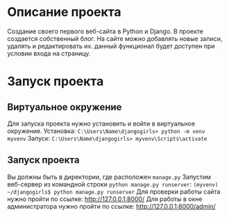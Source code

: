 # Описание проекта
Создание своего первого веб-сайта в Python и Django. В проекте  создается собственный блог.
На сайте можно добавлять новые записи, удалять и редактировать их. данный функционал будет доступен при условии входа на страницу.
# Запуск проекта
## Виртуальное окружение
Для запуска проекта нужно установить и войти в виртуальное окружение.
Установка:
`C:\Users\Name\djangogirls> python -m venv myvenv`
Запуск:
`C:\Users\Name\djangogirls> myvenv\Scripts\activate`
## Запуск проекта
Вы должны быть в директории, где расположен `manage.py`
Запустим веб-сервер из командной строки `python manage.py runserver`:
`(myvenv) ~/djangogirls$ python manage.py runserver`
Для  проверки работы сайта нужно пройти по ссылке:
http://127.0.0.1:8000/
Для работы в окне администратора нужно пройти по ссылке:
http://127.0.0.1:8000/admin/
